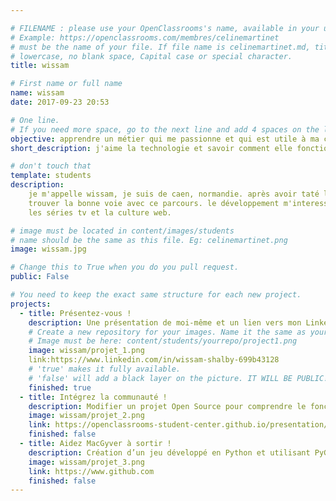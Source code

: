 ```yaml
---

# FILENAME : please use your OpenClassrooms's name, available in your url.
# Example: https://openclassrooms.com/membres/celinemartinet
# must be the name of your file. If file name is celinemartinet.md, title is celinemartinet.
# lowercase, no blank space, Capital case or special character.
title: wissam

# First name or full name
name: wissam
date: 2017-09-23 20:53

# One line.
# If you need more space, go to the next line and add 4 spaces on the left, as in 'description'.
objective: apprendre un métier qui me passionne et qui est utile à ma communauté.
short_description: j'aime la technologie et savoir comment elle fonctionne. j'apprends a coder pour mieux comprendre ce qui m'entoure.

# don't touch that
template: students
description:
    je m'appelle wissam, je suis de caen, normandie. après avoir taté le terrain pendant trop d'années à l'université, je pense avoir
    trouver la bonne voie avec ce parcours. le développement m'interesse beaucoup ainsi que ce qui l'entoure. j'aime les memes,
    les séries tv et la culture web.

# image must be located in content/images/students
# name should be the same as this file. Eg: celinemartinet.png
image: wissam.jpg

# Change this to True when you do you pull request.
public: False

# You need to keep the exact same structure for each new project.
projects:
  - title: Présentez-vous !
    description: Une présentation de moi-même et un lien vers mon LinkedIn.
    # Create a new repository for your images. Name it the same as your nickname and profile picture.
    # Image must be here: content/students/yourrepo/project1.png
    image: wissam/projet_1.png
    link:https://www.linkedin.com/in/wissam-shalby-699b43128
    # 'true' makes it fully available.
    # 'false' will add a black layer on the picture. IT WILL BE PUBLIC!
    finished: true
  - title: Intégrez la communauté !
    description: Modifier un projet Open Source pour comprendre le fonctionnement de Git, de Github et des pull requests. 
    image: wissam/projet_2.png
    link: https://openclassrooms-student-center.github.io/presentation/students/ratus.html
    finished: false
  - title: Aidez MacGyver à sortir !
    description: Création d’un jeu développé en Python et utilisant PyGame.
    image: wissam/projet_3.png
    link: https://www.github.com
    finished: false
---
```

